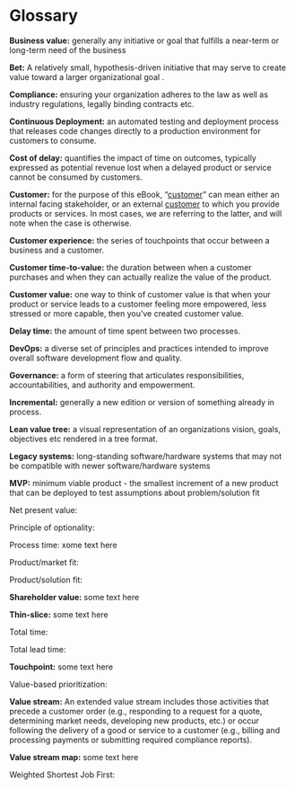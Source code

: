 # Glossary

**Business value:** generally any initiative or goal that fulfills a near-term or long-term need of the business

**Bet:** A relatively small, hypothesis-driven initiative that may serve to create value toward a larger organizational goal .

**Compliance:** ensuring your organization adheres to the law as well as industry regulations, legally binding contracts etc.

**Continuous Deployment:** an automated testing and deployment process that releases code changes directly to a production environment for customers to consume.

**Cost of delay:** quantifies the impact of time on outcomes, typically expressed as potential revenue lost when a delayed product or service cannot be consumed by customers.

**Customer:** for the purpose of this eBook, “[customer](https://docs.google.com/document/d/1Bd9xRQQZfc-b9eTFUaAZQ7_KB7fiwk4MjWd5cErio_U/edit#)” can mean either an internal facing stakeholder, or an external [customer](https://docs.google.com/document/d/1Bd9xRQQZfc-b9eTFUaAZQ7_KB7fiwk4MjWd5cErio_U/edit#) to which you provide products or services. In most cases, we are referring to the latter, and will note when the case is otherwise.

**Customer experience:** the series of touchpoints that occur between a business and a customer.

**Customer time-to-value:** the duration between when a customer purchases and when they can actually realize the value of the product.

**Customer value:** one way to think of customer value is that when your product or service leads to a customer feeling more empowered, less stressed or more capable, then you’ve created customer value.

**Delay time:** the amount of time spent between two processes.

**DevOps:** a diverse set of principles and practices intended to improve overall software development flow and quality. 

**Governance:** a form of steering that articulates responsibilities, accountabilities, and authority and empowerment.

**Incremental:** generally a new edition or version of something already in process.

**Lean value tree:** a visual representation of an organizations vision, goals, objectives etc rendered in a tree format.

**Legacy systems:** long-standing software/hardware systems that may not be compatible with newer software/hardware systems

**MVP:** minimum viable product - the smallest increment of a new product that can be deployed to test assumptions about problem/solution fit

Net present value: 

Principle of optionality:

Process time: xome text here

Product/market fit:

Product/solution fit:

**Shareholder value:** some text here

**Thin-slice:** some text here

Total time:

Total lead time:

**Touchpoint:** some text here

Value-based prioritization:

**Value stream:** An extended value stream includes those activities that precede a customer order \(e.g., responding to a request for a quote, determining market needs, developing new products, etc.\) or occur following the delivery of a good or service to a customer \(e.g., billing and processing payments or submitting required compliance reports\).

**Value stream map:** some text here

Weighted Shortest Job First:

